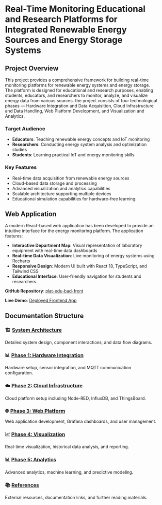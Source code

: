 # Real-Time Monitoring Educational and Research Platforms for Integrated Renewable Energy Sources and Energy Storage Systems

## Project Overview

This project provides a comprehensive framework for building real-time monitoring platforms for renewable energy systems and energy storage. The platform is designed for educational and research purposes, enabling students, educators, and researchers to monitor, analyze, and visualize energy data from various sources.
the project consists of four technological phases — Hardware Integration and Data Acquisition, Cloud Infrastructure and Data Handling, Web Platform Development, and Visualization and Analytics.

### Target Audience

- **Educators**: Teaching renewable energy concepts and IoT monitoring
- **Researchers**: Conducting energy system analysis and optimization studies
- **Students**: Learning practical IoT and energy monitoring skills

### Key Features

- Real-time data acquisition from renewable energy sources
- Cloud-based data storage and processing
- Advanced visualization and analytics capabilities
- Scalable architecture supporting multiple devices
- Educational simulation capabilities for hardware-free learning

## Web Application

A modern React-based web application has been developed to provide an intuitive interface for the energy monitoring platform. The application features:

- **Interactive Department Map**: Visual representation of laboratory equipment with real-time data dashboards
- **Real-time Data Visualization**: Live monitoring of energy systems using Recharts
- **Responsive Design**: Modern UI built with React 18, TypeScript, and Tailwind CSS
- **Educational Interface**: User-friendly navigation for students and researchers

**GitHub Repository**: [plat-edu-bad-front](https://github.com/Viktar-T/plat-edu-bad-front)

**Live Demo**: [Deployed Frontend App](https://viktar-t.github.io/plat-edu-bad-front/)

## Documentation Structure

### 🏗️ [System Architecture](./architecture/index.md)

Detailed system design, component interactions, and data flow diagrams.

### 📊 [Phase 1: Hardware Integration](./phases/01-hardware/index.md)

Hardware setup, sensor integration, and MQTT communication configuration.

### ☁️ [Phase 2: Cloud Infrastructure](./phases/02-cloud/index.md)

Cloud platform setup including Node-RED, InfluxDB, and ThingsBoard.

### 🌐 [Phase 3: Web Platform](./phases/03-web/index.md)

Web application development, Grafana dashboards, and user management.

### 📈 [Phase 4: Visualization](./phases/04-visualization/index.md)

Real-time visualization, historical data analysis, and reporting.

### 📊 [Phase 5: Analytics](./phases/05-analytics/index.md)

Advanced analytics, machine learning, and predictive modeling.

### 📚 [References](./references/index.md)

External resources, documentation links, and further reading materials.
